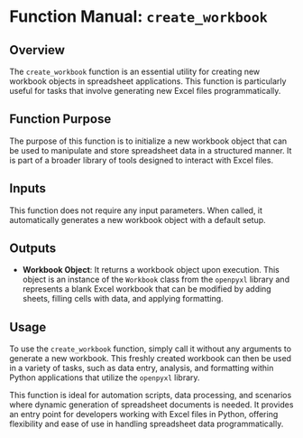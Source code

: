 # Function Manual: `create_workbook`

## Overview

The `create_workbook` function is an essential utility for creating new workbook objects in spreadsheet applications. This function is particularly useful for tasks that involve generating new Excel files programmatically.

## Function Purpose

The purpose of this function is to initialize a new workbook object that can be used to manipulate and store spreadsheet data in a structured manner. It is part of a broader library of tools designed to interact with Excel files.

## Inputs

This function does not require any input parameters. When called, it automatically generates a new workbook object with a default setup.

## Outputs

- **Workbook Object**: It returns a workbook object upon execution. This object is an instance of the `Workbook` class from the `openpyxl` library and represents a blank Excel workbook that can be modified by adding sheets, filling cells with data, and applying formatting.

## Usage

To use the `create_workbook` function, simply call it without any arguments to generate a new workbook. This freshly created workbook can then be used in a variety of tasks, such as data entry, analysis, and formatting within Python applications that utilize the `openpyxl` library.

This function is ideal for automation scripts, data processing, and scenarios where dynamic generation of spreadsheet documents is needed. It provides an entry point for developers working with Excel files in Python, offering flexibility and ease of use in handling spreadsheet data programmatically.
